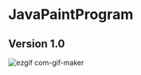 # JavaPaintProgram
## Version 1.0
![ezgif com-gif-maker](https://user-images.githubusercontent.com/26569299/117534357-00004780-b02c-11eb-8666-19c05fd06189.gif)
